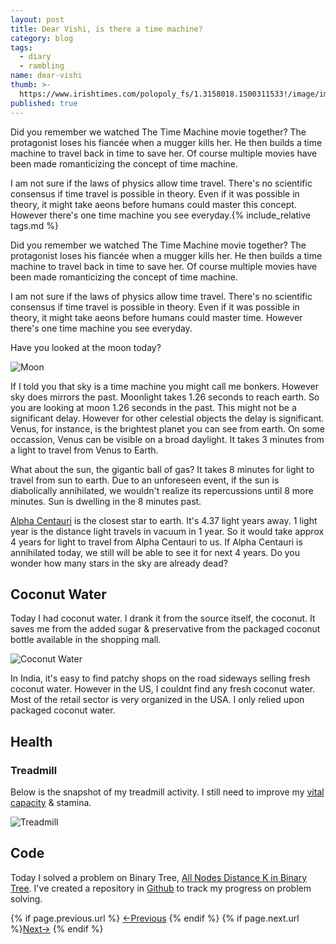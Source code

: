 ```yaml
---
layout: post
title: Dear Vishi, is there a time machine?
category: blog
tags:
  - diary
  - rambling
name: dear-vishi
thumb: >-
  https://www.irishtimes.com/polopoly_fs/1.3158018.1500311533!/image/image.jpg_gen/derivatives/box_620_330/image.jpg
published: true
---
```


<p>Did you remember we watched The Time Machine movie together? The protagonist loses his fiancée when a mugger kills her. He then builds a time machine to travel back in time to save her. Of course multiple movies have been made romanticizing the concept of time machine.</p>

I am not sure if the laws of physics allow time travel. There's no scientific consensus if time travel is possible in theory. Even if it was possible in theory, it might take aeons before humans could master this concept. However there's one time machine you see everyday.{% include_relative tags.md %}

<p>Did you remember we watched The Time Machine movie together? The protagonist loses his fiancée when a mugger kills her. He then builds a time machine to travel back in time to save her. Of course multiple movies have been made romanticizing the concept of time machine.</p>

I am not sure if the laws of physics allow time travel. There's no scientific consensus if time travel is possible in theory. Even if it was possible in theory, it might take aeons before humans could master time. However there's one time machine you see everyday. 

Have you looked at the moon today? 

![Moon](https://imgur.com/QMoB5tY.jpg)

If I told you that sky is a time machine you might call me bonkers. However sky does mirrors the past. Moonlight takes 1.26 seconds to reach earth. So you are looking at moon 1.26 seconds in the past. This might not be a significant delay. However for other celestial objects the delay is significant. Venus, for instance, is the brightest planet you can see from earth. On some occassion, Venus can be visible on a broad daylight. It takes 3 minutes from a light to travel from Venus to Earth.

What about the sun, the gigantic ball of gas? It takes 8 minutes for light to travel from sun to earth. Due to an unforeseen event, if the sun is diabolically annihilated, we wouldn't realize its repercussions until 8 more minutes. Sun is dwelling in the 8 minutes past. 

[Alpha Centauri](https://en.wikipedia.org/wiki/Alpha_Centauri) is the closest star to earth. It's 4.37 light years away. 1 light year is the distance light travels in vacuum in 1 year. So it would take approx 4 years for light to travel from Alpha Centauri to us. If Alpha Centauri is annihilated today, we still will be able to see it for next 4 years. Do you wonder how many stars in the sky are already dead?

## Coconut Water

Today I had coconut water. I drank it from the source itself, the coconut. It saves me from the added sugar & preservative from the packaged coconut bottle available in the shopping mall.

![Coconut Water](https://i.imgur.com/fkOTlN7.jpeg)

In India, it's easy to find patchy shops on the road sideways selling fresh coconut water. However in the US, I couldnt find any fresh coconut water. Most of the retail sector is very organized in the USA. I only relied upon packaged coconut water.  


## Health

### Treadmill 

Below is the snapshot of my treadmill activity. I still need to improve my [vital capacity](https://en.wikipedia.org/wiki/Vital_capacity) & stamina.

![Treadmill](https://i.imgur.com/WADGIC9.jpg)


## Code

Today I solved a problem on Binary Tree, [All Nodes Distance K in Binary Tree](https://leetcode.com/problems/all-nodes-distance-k-in-binary-tree/). I've created a repository in [Github](https://github.com/tushar-sharma/prep-coding) to track my progress on problem solving.

<nav class="pagination clear" style="padding-bottom:20px;">
{% if page.previous.url %} <a class="prev-item" href="{{page.previous.url}}" title="Previous Post: {{page.previous.title}}">&larr;Previous</a>   {% endif %}  {% if page.next.url %}<a class="next-item" href="{{page.next.url}}" title="Next Post: {{page.next.title}}">Next&rarr;</a>         {% endif %}
</nav>
